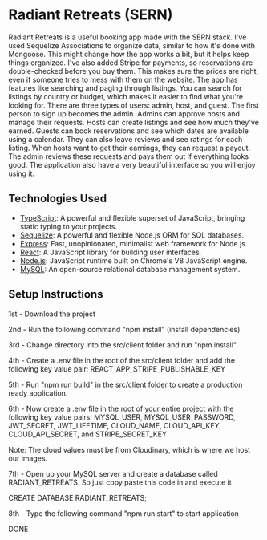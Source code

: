 # Radiant Retreats (SERN)

Radiant Retreats is a useful booking app made with the SERN stack. I've used Sequelize Associations to organize data, similar to how it's done with Mongoose. This might change how the app works a bit, but it helps keep things organized. I've also added Stripe for payments, so reservations are double-checked before you buy them. This makes sure the prices are right, even if someone tries to mess with them on the website. The app has features like searching and paging through listings. You can search for listings by country or budget, which makes it easier to find what you're looking for. There are three types of users: admin, host, and guest. The first person to sign up becomes the admin. Admins can approve hosts and manage their requests. Hosts can create listings and see how much they've earned. Guests can book reservations and see which dates are available using a calendar. They can also leave reviews and see ratings for each listing. When hosts want to get their earnings, they can request a payout. The admin reviews these requests and pays them out if everything looks good. The application also have a very beautiful interface so you will enjoy using it.

## Technologies Used

- [TypeScript](https://www.typescriptlang.org/): A powerful and flexible superset of JavaScript, bringing static typing to your projects.
- [Sequelize](https://sequelize.org/): A powerful and flexible Node.js ORM for SQL databases.
- [Express](https://expressjs.com/): Fast, unopinionated, minimalist web framework for Node.js.
- [React](https://reactjs.org/): A JavaScript library for building user interfaces.
- [Node.js](https://nodejs.org/): JavaScript runtime built on Chrome's V8 JavaScript engine.
- [MySQL](https://www.mysql.com/): An open-source relational database management system.

## Setup Instructions

1st - Download the project

2nd - Run the following command "npm install" (install dependencies)

3rd - Change directory into the src/client folder and run "npm install".

4th - Create a .env file in the root of the src/client folder and add the following key value pair: REACT_APP_STRIPE_PUBLISHABLE_KEY

5th - Run "npm run build" in the src/client folder to create a production ready application.

6th - Now create a .env file in the root of your entire project with the following key value pairs: MYSQL_USER, MYSQL_USER_PASSWORD, JWT_SECRET, JWT_LIFETIME, CLOUD_NAME, CLOUD_API_KEY, CLOUD_API_SECRET, and STRIPE_SECRET_KEY

Note: The cloud values must be from Cloudinary, which is where we host our images.

7th - Open up your MySQL server and create a database called RADIANT_RETREATS. So just copy paste this code in and execute it

CREATE DATABASE RADIANT_RETREATS;

8th - Type the following command "npm run start" to start application

DONE
